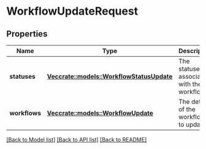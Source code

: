 # WorkflowUpdateRequest

## Properties

Name | Type | Description | Notes
------------ | ------------- | ------------- | -------------
**statuses** | [**Vec<crate::models::WorkflowStatusUpdate>**](WorkflowStatusUpdate.md) | The statuses to associate with the workflows. | 
**workflows** | [**Vec<crate::models::WorkflowUpdate>**](WorkflowUpdate.md) | The details of the workflows to update. | 

[[Back to Model list]](../README.md#documentation-for-models) [[Back to API list]](../README.md#documentation-for-api-endpoints) [[Back to README]](../README.md)


